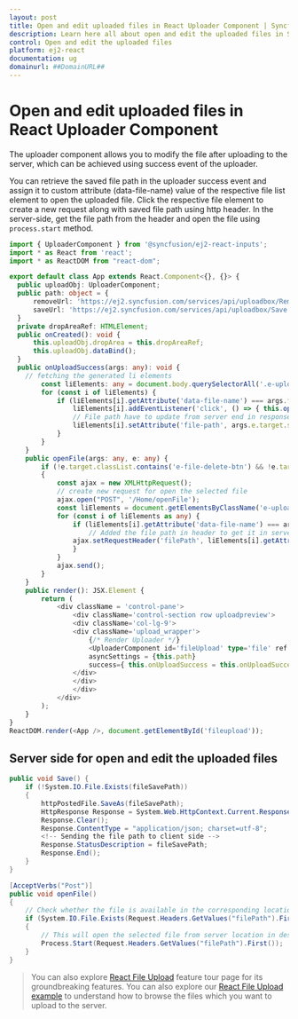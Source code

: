 ```yaml
---
layout: post
title: Open and edit uploaded files in React Uploader Component | Syncfusion
description: Learn here all about open and edit the uploaded files in Syncfusion Essential React Uploader it's elements and more.
control: Open and edit the uploaded files 
platform: ej2-react
documentation: ug
domainurl: ##DomainURL##
---
```


# Open and edit uploaded files in React Uploader Component

The uploader component allows you to modify the file after uploading to the server, which can be achieved using success event of the uploader.

You can retrieve the saved file path in the uploader success event and assign it to custom attribute (data-file-name) value of the respective file list element to open the uploaded file. Click the respective file element to create a new request along with saved file path using http header. In the server-side, get the file path from the header and open the file using `process.start` method.

```ts
import { UploaderComponent } from '@syncfusion/ej2-react-inputs';
import * as React from 'react';
import * as ReactDOM from "react-dom";

export default class App extends React.Component<{}, {}> {
  public uploadObj: UploaderComponent;
  public path: object = {
      removeUrl: 'https://ej2.syncfusion.com/services/api/uploadbox/Remove',
      saveUrl: 'https://ej2.syncfusion.com/services/api/uploadbox/Save'
  }
  private dropAreaRef: HTMLElement;
  public onCreated(): void {
      this.uploadObj.dropArea = this.dropAreaRef;
      this.uploadObj.dataBind();
  }
  public onUploadSuccess(args: any): void {
    // fetching the generated li elements
        const liElements: any = document.body.querySelectorAll('.e-upload-file-list');
        for (const i of liElements) {
            if (liElements[i].getAttribute('data-file-name') === args.file.name) {
                liElements[i].addEventListener('click', () => { this.openFile(args, event) })
                // File path have to update from server end in response status description.
                liElements[i].setAttribute('file-path', args.e.target.statusText);
            }
        }
    }
    public openFile(args: any, e: any) {
        if (!e.target.classList.contains('e-file-delete-btn') && !e.target.classList.contains('e-file-remove-btn'))
        {
            const ajax = new XMLHttpRequest();
            // create new request for open the selected file
            ajax.open("POST", '/Home/openFile');
            const liElements = document.getElementsByClassName('e-upload')[0].querySelectorAll('.e-upload-file-list') as any;
            for (const i of liElements as any) {
                if (liElements[i].getAttribute('data-file-name') === args.file.name) {
                    // Added the file path in header to get it in server side.
                ajax.setRequestHeader('filePath', liElements[i].getAttribute('file-path').toString());
                }
            }
            ajax.send();
        }
    }
    public render(): JSX.Element {
        return (
            <div className = 'control-pane'>
                <div className='control-section row uploadpreview'>
                <div className='col-lg-9'>
                <div className='upload_wrapper'>
                    {/* Render Uploader */}
                    <UploaderComponent id='fileUpload' type='file' ref = {upload => {this.uploadObj = upload !}}
                    asyncSettings = {this.path}
                    success={ this.onUploadSuccess = this.onUploadSuccess.bind(this)} created={this.onCreated = this.onCreated.bind(this)} />
                </div>
                </div>
                </div>
            </div>
        );
    }
}
ReactDOM.render(<App />, document.getElementById('fileupload'));
```

## Server side for open and edit the uploaded files

```csharp
public void Save() {
    if (!System.IO.File.Exists(fileSavePath))
    {
        httpPostedFile.SaveAs(fileSavePath);
        HttpResponse Response = System.Web.HttpContext.Current.Response;
        Response.Clear();
        Response.ContentType = "application/json; charset=utf-8";
        <!-- Sending the file path to client side -->
        Response.StatusDescription = fileSavePath;
        Response.End();
    }
}

[AcceptVerbs("Post")]
public void openFile()
{
    // Check whether the file is available in the corresponding location
    if (System.IO.File.Exists(Request.Headers.GetValues("filePath").First()))
    {
        // This will open the selected file from server location in desktop
        Process.Start(Request.Headers.GetValues("filePath").First());
    }
}
```

>You can also explore [React File Upload](https://www.syncfusion.com/react-components/react-file-upload) feature tour page for its groundbreaking features. You can also explore our [React File Upload example](https://ej2.syncfusion.com/react/demos/#/material/uploader/default) to understand how to browse the files which you want to upload to the server.
